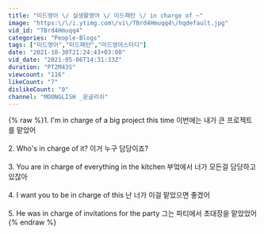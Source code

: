 ```yaml
---
title: "미드영어 \/ 실생활영어 \/ 미드패턴 \/ in charge of ~"
image: "https:\/\/i.ytimg.com\/vi\/TBrd4Hmuqq4\/hqdefault.jpg"
vid_id: "TBrd4Hmuqq4"
categories: "People-Blogs"
tags: ["미드영어","미드패턴","미드영어스터디"]
date: "2021-10-30T21:24:43+03:00"
vid_date: "2021-05-06T14:31:33Z"
duration: "PT2M43S"
viewcount: "116"
likeCount: "7"
dislikeCount: "0"
channel: "MOONGLISH _문글리쉬"
---
```

{% raw %}1. I'm in charge of a big project this time 이번에는 내가 큰 프로젝트를 맡았어<br /><br />2. Who's in charge of it? 이거 누구 담당이죠?<br /><br />3. You are in charge of everything in the kitchen 부엌에서 너가 모든걸 담당하고 있잖아<br /><br />4. I want you to be in charge of this 난 너가 이걸 맡았으면 좋겠어<br /><br />5. He was in charge of invitations for the party 그는 파티에서 초대장을 맡았었어{% endraw %}
